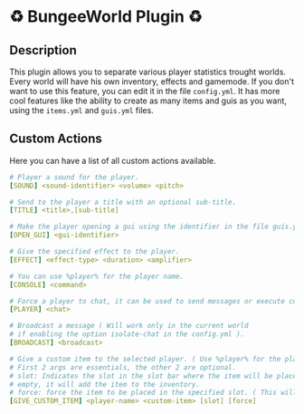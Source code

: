 # ♻️ BungeeWorld Plugin ♻️
## Description
This plugin allows you to separate various player statistics trought worlds.
Every world will have his own inventory, effects and gamemode.
If you don't want to use this feature, you can edit it in the file `config.yml`.
It has more cool features like the ability to create as many items and guis as you want, using the `items.yml` and `guis.yml` files.

## Custom Actions
Here you can have a list of all custom actions available.
```yaml
# Player a sound for the player.
[SOUND] <sound-identifier> <volume> <pitch>

# Send to the player a title with an optional sub-title.
[TITLE] <title>,[sub-title]

# Make the player opening a gui using the identifier in the file guis.yml.
[OPEN_GUI] <gui-identifier>

# Give the specified effect to the player.
[EFFECT] <effect-type> <duration> <amplifier>

# You can use %player% for the player name.
[CONSOLE] <command>

# Force a player to chat, it can be used to send messages or execute commands.
[PLAYER] <chat>

# Broadcast a message ( Will work only in the current world
# if enabling the option isolate-chat in the config.yml ).
[BROADCAST] <broadcast>

# Give a custom item to the selected player. ( Use %player% for the player name )
# First 2 args are essentials, the other 2 are optional.
# slot: Indicates the slot in the slot bar where the item will be placed, if the slot is not
# empty, it will add the item to the inventory.
# force: force the item to be placed in the specified slot. ( This will destroy the item in the slot )
[GIVE_CUSTOM_ITEM] <player-name> <custom-item> [slot] [force]
```
